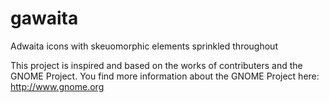 # gawaita
Adwaita icons with skeuomorphic elements sprinkled throughout

This project is inspired and based on the works of contributers and the GNOME Project. 
You find more information about the GNOME Project here: http://www.gnome.org
